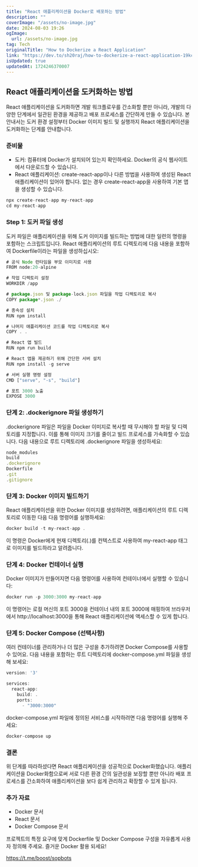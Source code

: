 ```yaml
---
title: "React 애플리케이션을 Docker로 배포하는 방법"
description: ""
coverImage: "/assets/no-image.jpg"
date: 2024-08-03 19:26
ogImage: 
  url: /assets/no-image.jpg
tag: Tech
originalTitle: "How to Dockerize a React Application"
link: "https://dev.to/sh20raj/how-to-dockerize-a-react-application-19kc"
isUpdated: true
updatedAt: 1724246370007
---
```



## React 애플리케이션을 도커화하는 방법

React 애플리케이션을 도커화하면 개발 워크플로우를 간소화할 뿐만 아니라, 개발의 다양한 단계에서 일관된 환경을 제공하고 배포 프로세스를 간단하게 만들 수 있습니다. 본 안내서는 도커 환경 설정부터 Docker 이미지 빌드 및 실행까지 React 애플리케이션을 도커화하는 단계를 안내합니다.

### 준비물

- 도커: 컴퓨터에 Docker가 설치되어 있는지 확인하세요. Docker의 공식 웹사이트에서 다운로드할 수 있습니다.
- React 애플리케이션: create-react-app이나 다른 방법을 사용하여 생성된 React 애플리케이션이 있어야 합니다. 없는 경우 create-react-app을 사용하여 기본 앱을 생성할 수 있습니다.

<div class="content-ad"></div>

```js
npx create-react-app my-react-app
cd my-react-app
```

### Step 1: 도커 파일 생성

도커 파일은 애플리케이션을 위해 도커 이미지를 빌드하는 방법에 대한 일련의 명령을 포함하는 스크립트입니다. React 애플리케이션의 루트 디렉토리에 다음 내용을 포함하여 Dockerfile이라는 파일을 생성하십시오:

```js
# 공식 Node 런타임을 부모 이미지로 사용
FROM node:20-alpine

# 작업 디렉토리 설정
WORKDIR /app

# package.json 및 package-lock.json 파일을 작업 디렉토리로 복사
COPY package*.json ./

# 종속성 설치
RUN npm install

# 나머지 애플리케이션 코드를 작업 디렉토리로 복사
COPY . .

# React 앱 빌드
RUN npm run build

# React 앱을 제공하기 위해 간단한 서버 설치
RUN npm install -g serve

# 서버 실행 명령 설정
CMD ["serve", "-s", "build"]

# 포트 3000 노출
EXPOSE 3000
```

<div class="content-ad"></div>

### 단계 2: .dockerignore 파일 생성하기

.dockerignore 파일은 파일을 Docker 이미지로 복사할 때 무시해야 할 파일 및 디렉토리를 지정합니다. 이를 통해 이미지 크기를 줄이고 빌드 프로세스를 가속화할 수 있습니다. 다음 내용으로 루트 디렉토리에 .dockerignore 파일을 생성하세요:

```js
node_modules
build
.dockerignore
Dockerfile
.git
.gitignore
```

### 단계 3: Docker 이미지 빌드하기

<div class="content-ad"></div>

React 애플리케이션을 위한 Docker 이미지를 생성하려면, 애플리케이션의 루트 디렉토리로 이동한 다음 다음 명령어를 실행하세요:

```js
docker build -t my-react-app .
```

이 명령은 Docker에게 현재 디렉토리(.)를 컨텍스트로 사용하여 my-react-app 태그로 이미지를 빌드하라고 알려줍니다.

### 단계 4: Docker 컨테이너 실행

<div class="content-ad"></div>

Docker 이미지가 만들어지면 다음 명령어를 사용하여 컨테이너에서 실행할 수 있습니다:

```js
docker run -p 3000:3000 my-react-app
```

이 명령어는 로컬 머신의 포트 3000을 컨테이너 내의 포트 3000에 매핑하여 브라우저에서 http://localhost:3000을 통해 React 애플리케이션에 액세스할 수 있게 합니다.

### 단계 5: Docker Compose (선택사항)

<div class="content-ad"></div>

여러 컨테이너를 관리하거나 더 많은 구성을 추가하려면 Docker Compose를 사용할 수 있어요. 다음 내용을 포함하는 루트 디렉토리에 docker-compose.yml 파일을 생성해 보세요:

```js
version: '3'

services:
  react-app:
    build: .
    ports:
      - "3000:3000"
```

docker-compose.yml 파일에 정의된 서비스를 시작하려면 다음 명령어를 실행해 주세요:

```js
docker-compose up
```

<div class="content-ad"></div>

### 결론

위 단계를 따라하셨다면 React 애플리케이션을 성공적으로 Docker화했습니다. 애플리케이션을 Docker화함으로써 서로 다른 환경 간의 일관성을 보장할 뿐만 아니라 배포 프로세스를 간소화하여 애플리케이션을 보다 쉽게 관리하고 확장할 수 있게 됩니다.

### 추가 자료

- Docker 문서
- React 문서
- Docker Compose 문서

<div class="content-ad"></div>

프로젝트의 특정 요구에 맞게 Dockerfile 및 Docker Compose 구성을 자유롭게 사용자 정의해 주세요. 즐거운 Docker 활용 되세요!

https://t.me/boost/sopbots